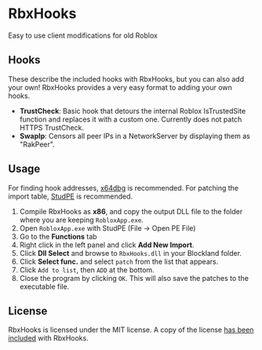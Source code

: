 # RbxHooks
Easy to use client modifications for old Roblox 

## Hooks
These describe the included hooks with RbxHooks, but you can also add your own! RbxHooks provides a very easy format to adding your own hooks.

- **TrustCheck**: Basic hook that detours the internal Roblox IsTrustedSite function and replaces it with a custom one. Currently does not patch HTTPS TrustCheck.
- **SwapIp**: Censors all peer IPs in a NetworkServer by displaying them as "RakPeer".

## Usage
For finding hook addresses, [x64dbg](https://x64dbg.com/) is recommended. For patching the import table, [StudPE](http://www.cgsoftlabs.ro/studpe.html) is recommended.

1. Compile RbxHooks as **x86**, and copy the output DLL file to the folder where you are keeping `RobloxApp.exe`.
1. Open `RobloxApp.exe` with StudPE (File -> Open PE File)
2. Go to the **Functions** tab
3. Right click in the left panel and click **Add New Import**.
4. Click **Dll Select** and browse to `RbxHooks.dll` in your Blockland folder.
5. Click **Select func.** and select `patch` from the list that appears.
6. Click `Add to list`, then `ADD` at the bottom.
7. Close the program by clicking `OK`. This will also save the patches to the executable file.

## License
RbxHooks is licensed under the MIT license. A copy of the license [has been included](https://github.com/orcfoss/RbxHooks/blob/trunk/LICENSE) with RbxHooks.
